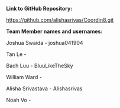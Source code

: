 **Link to GitHub Repository:** 

https://github.com/alishasrivas/Coordin8.git


**Team Member names and usernames:**

Joshua Swaida - joshua041904

Tan Le - 

Bach Luu - BluuLikeTheSky

William Ward - 

Alisha Srivastava - Alishasrivas

Noah Vo - 

